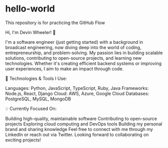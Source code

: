 # hello-world
This repository is for practicing the GitHub Flow

Hi, I'm Devin Wheeler! 👋


I'm a software engineer (just getting started) with a background in broadcast engineering, now diving deep into the world of coding, entrepreneurship, and problem-solving. My passion lies in building scalable solutions, contributing to open-source projects, and learning new technologies. Whether it's creating efficient backend systems or improving user experiences, I aim to make an impact through code.

🔧 Technologies & Tools I Use:

Languages: Python, JavaScript, TypeScript, Ruby, Java
Frameworks: Node.js, React, Django
Cloud: AWS, Azure, Google Cloud
Databases: PostgreSQL, MySQL, MongoDB

💡 Currently Focused On:

Building high-quality, maintainable software
Contributing to open-source projects
Exploring cloud computing and DevOps tools
Building my personal brand and sharing knowledge
Feel free to connect with me through my LinkedIn or reach out via Twitter. Looking forward to collaborating on exciting projects!
